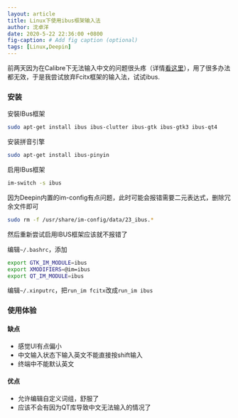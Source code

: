 ```yaml
---
layout: article
title: Linux下使用ibus框架输入法
author: 沈卓洋
date: 2020-5-22 22:36:00 +0800
fig-caption: # Add fig caption (optional)
tags: [Linux,Deepin]
---
```

前两天因为在Calibre下无法输入中文的问题很头疼（详情[看这里](https://blog.shenzy.cn/2020/05/06/using-Calibre-in-Linux.html)），用了很多办法都无效，于是我尝试放弃Fcitx框架的输入法，试试ibus.
### 安装
安裝IBus框架
```bash
sudo apt-get install ibus ibus-clutter ibus-gtk ibus-gtk3 ibus-qt4
```
安装拼音引擎
```bash
sudo apt-get install ibus-pinyin
```
启用IBus框架
```bash
im-switch -s ibus
```
因为Deepin内置的im-config有点问题，此时可能会报错需要二元表达式，删除冗余文件即可
```bash
sudo rm -f /usr/share/im-config/data/23_ibus.*
```
然后重新尝试启用IBUS框架应该就不报错了

编辑`~/.bashrc`，添加
```bash
export GTK_IM_MODULE=ibus
export XMODIFIERS=@im=ibus
export QT_IM_MODULE=ibus
```
编辑`~/.xinputrc`，把`run_im fcitx`改成`run_im ibus`
### 使用体验
#### 缺点
* 感觉UI有点偏小
* 中文输入状态下输入英文不能直接按shift输入
* 终端中不能默认英文
#### 优点
* 允许编辑自定义词组，舒服了
* 应该不会有因为QT库导致中文无法输入的情况了